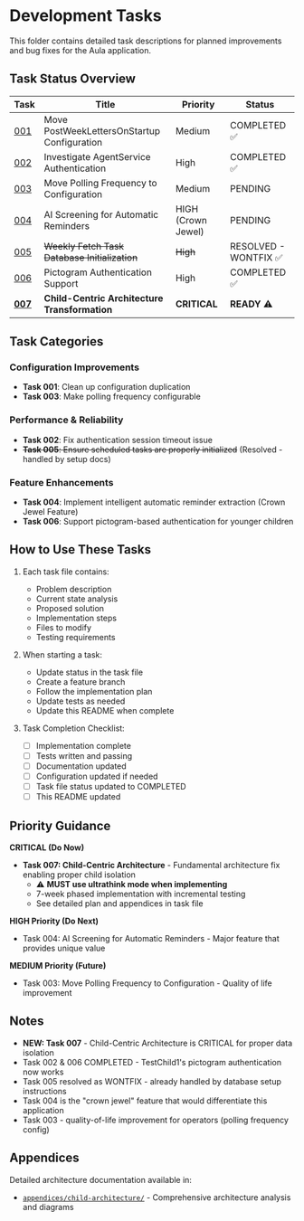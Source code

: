 # Development Tasks

This folder contains detailed task descriptions for planned improvements and bug fixes for the Aula application.

## Task Status Overview

| Task | Title | Priority | Status |
|------|-------|----------|--------|
| [001](001-move-post-week-letters-on-startup.md) | Move PostWeekLettersOnStartup Configuration | Medium | COMPLETED ✅ |
| [002](002-investigate-agent-service-authentication.md) | Investigate AgentService Authentication | High | COMPLETED ✅ |
| [003](003-move-polling-frequency-to-config.md) | Move Polling Frequency to Configuration | Medium | PENDING |
| [004](004-ai-screening-automatic-reminders.md) | AI Screening for Automatic Reminders | HIGH (Crown Jewel) | PENDING |
| [005](005-weekly-fetch-task-initialization.md) | ~~Weekly Fetch Task Database Initialization~~ | ~~High~~ | RESOLVED - WONTFIX ✅ |
| [006](006-pictogram-authentication-support.md) | Pictogram Authentication Support | High | COMPLETED ✅ |
| **[007](007-child-centric-architecture.md)** | **Child-Centric Architecture Transformation** | **CRITICAL** | **READY** ⚠️ |

## Task Categories

### Configuration Improvements
- **Task 001**: Clean up configuration duplication
- **Task 003**: Make polling frequency configurable

### Performance & Reliability
- **Task 002**: Fix authentication session timeout issue
- ~~**Task 005**: Ensure scheduled tasks are properly initialized~~ (Resolved - handled by setup docs)

### Feature Enhancements
- **Task 004**: Implement intelligent automatic reminder extraction (Crown Jewel Feature)
- **Task 006**: Support pictogram-based authentication for younger children

## How to Use These Tasks

1. Each task file contains:
   - Problem description
   - Current state analysis
   - Proposed solution
   - Implementation steps
   - Files to modify
   - Testing requirements

2. When starting a task:
   - Update status in the task file
   - Create a feature branch
   - Follow the implementation plan
   - Update tests as needed
   - Update this README when complete

3. Task Completion Checklist:
   - [ ] Implementation complete
   - [ ] Tests written and passing
   - [ ] Documentation updated
   - [ ] Configuration updated if needed
   - [ ] Task file status updated to COMPLETED
   - [ ] This README updated

## Priority Guidance

**CRITICAL (Do Now)**
- **Task 007: Child-Centric Architecture** - Fundamental architecture fix enabling proper child isolation
  - ⚠️ **MUST use ultrathink mode when implementing**
  - 7-week phased implementation with incremental testing
  - See detailed plan and appendices in task file

**HIGH Priority (Do Next)**
- Task 004: AI Screening for Automatic Reminders - Major feature that provides unique value

**MEDIUM Priority (Future)**
- Task 003: Move Polling Frequency to Configuration - Quality of life improvement

## Notes

- **NEW: Task 007** - Child-Centric Architecture is CRITICAL for proper data isolation
- Task 002 & 006 COMPLETED - TestChild1's pictogram authentication now works
- Task 005 resolved as WONTFIX - already handled by database setup instructions
- Task 004 is the "crown jewel" feature that would differentiate this application
- Task 003 - quality-of-life improvement for operators (polling frequency config)

## Appendices

Detailed architecture documentation available in:
- [`appendices/child-architecture/`](appendices/child-architecture/) - Comprehensive architecture analysis and diagrams